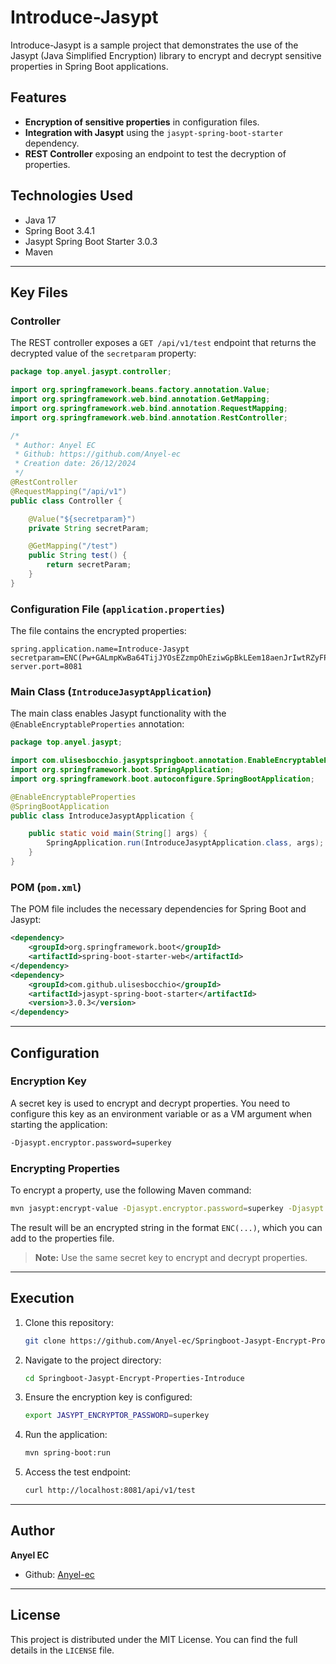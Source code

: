 # Introduce-Jasypt

Introduce-Jasypt is a sample project that demonstrates the use of the Jasypt (Java Simplified Encryption) library to encrypt and decrypt sensitive properties in Spring Boot applications.

## Features
- **Encryption of sensitive properties** in configuration files.
- **Integration with Jasypt** using the `jasypt-spring-boot-starter` dependency.
- **REST Controller** exposing an endpoint to test the decryption of properties.

## Technologies Used
- Java 17
- Spring Boot 3.4.1
- Jasypt Spring Boot Starter 3.0.3
- Maven

---

## Key Files

### **Controller**
The REST controller exposes a `GET /api/v1/test` endpoint that returns the decrypted value of the `secretparam` property:

```java
package top.anyel.jasypt.controller;

import org.springframework.beans.factory.annotation.Value;
import org.springframework.web.bind.annotation.GetMapping;
import org.springframework.web.bind.annotation.RequestMapping;
import org.springframework.web.bind.annotation.RestController;

/*
 * Author: Anyel EC
 * Github: https://github.com/Anyel-ec
 * Creation date: 26/12/2024
 */
@RestController
@RequestMapping("/api/v1")
public class Controller {

    @Value("${secretparam}")
    private String secretParam;

    @GetMapping("/test")
    public String test() {
        return secretParam;
    }
}
```

### **Configuration File (`application.properties`)**
The file contains the encrypted properties:

```properties
spring.application.name=Introduce-Jasypt
secretparam=ENC(Pw+GALmpKwBa64TijJYOsEZzmpOhEziwGpBkLEem18aenJrIwtRZyFP8TwDrpN40PViz5TLl8T2e86eWlyHraA==)
server.port=8081
```

### **Main Class (`IntroduceJasyptApplication`)**
The main class enables Jasypt functionality with the `@EnableEncryptableProperties` annotation:

```java
package top.anyel.jasypt;

import com.ulisesbocchio.jasyptspringboot.annotation.EnableEncryptableProperties;
import org.springframework.boot.SpringApplication;
import org.springframework.boot.autoconfigure.SpringBootApplication;

@EnableEncryptableProperties
@SpringBootApplication
public class IntroduceJasyptApplication {

    public static void main(String[] args) {
        SpringApplication.run(IntroduceJasyptApplication.class, args);
    }
}
```

### **POM (`pom.xml`)**
The POM file includes the necessary dependencies for Spring Boot and Jasypt:

```xml
<dependency>
    <groupId>org.springframework.boot</groupId>
    <artifactId>spring-boot-starter-web</artifactId>
</dependency>
<dependency>
    <groupId>com.github.ulisesbocchio</groupId>
    <artifactId>jasypt-spring-boot-starter</artifactId>
    <version>3.0.3</version>
</dependency>
```

---

## Configuration

### Encryption Key
A secret key is used to encrypt and decrypt properties. You need to configure this key as an environment variable or as a VM argument when starting the application:

```bash
-Djasypt.encryptor.password=superkey
```

### Encrypting Properties
To encrypt a property, use the following Maven command:

```bash
mvn jasypt:encrypt-value -Djasypt.encryptor.password=superkey -Djasypt.plugin.value="MySensitiveData"
```

The result will be an encrypted string in the format `ENC(...)`, which you can add to the properties file.

> **Note:** Use the same secret key to encrypt and decrypt properties.

---

## Execution
1. Clone this repository:
   ```bash
   git clone https://github.com/Anyel-ec/Springboot-Jasypt-Encrypt-Properties-Introduce
   ```
2. Navigate to the project directory:
   ```bash
   cd Springboot-Jasypt-Encrypt-Properties-Introduce
   ```
3. Ensure the encryption key is configured:
   ```bash
   export JASYPT_ENCRYPTOR_PASSWORD=superkey
   ```
4. Run the application:
   ```bash
   mvn spring-boot:run
   ```
5. Access the test endpoint:
   ```bash
   curl http://localhost:8081/api/v1/test
   ```

---

## Author
**Anyel EC**
- Github: [Anyel-ec](https://github.com/Anyel-ec)

---

## License
This project is distributed under the MIT License. You can find the full details in the `LICENSE` file.

